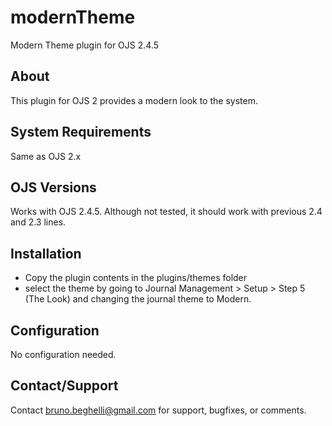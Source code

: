 modernTheme
===============
Modern Theme plugin for OJS 2.4.5

About
-----
This plugin for OJS 2 provides a modern look to the system.

System Requirements
-------------------
Same as OJS 2.x 

OJS Versions
------------
Works with OJS 2.4.5. Although not tested, it should work with previous 2.4 and 2.3 lines. 

Installation
------------
- Copy the plugin contents in the plugins/themes folder
- select the theme by going to Journal Management > Setup > Step 5 (The Look) and changing the journal theme to Modern.


Configuration
------------
No configuration needed.

Contact/Support
---------------
Contact bruno.beghelli@gmail.com for support, bugfixes, or comments.
